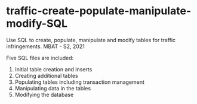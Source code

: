 # traffic-create-populate-manipulate-modify-SQL
Use SQL to create, populate, manipulate and modify tables for traffic infringements. MBAT - S2, 2021

Five SQL files are included:
1. Initial table creation and inserts
2. Creating additional tables
3. Populating tables including transaction management
4. Manipulating data in the tables
5. Modifying the database
